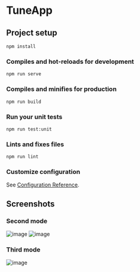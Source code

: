 # TuneApp

## Project setup
```
npm install
```

### Compiles and hot-reloads for development
```
npm run serve
```

### Compiles and minifies for production
```
npm run build
```

### Run your unit tests
```
npm run test:unit
```

### Lints and fixes files
```
npm run lint
```

### Customize configuration
See [Configuration Reference](https://cli.vuejs.org/config/).

## Screenshots
### Second mode
![image](https://user-images.githubusercontent.com/63660411/228206681-ad98705a-bb55-4dd0-bde1-83b54e3998fd.png)
![image](https://user-images.githubusercontent.com/63660411/228206956-fccb61a5-dd96-4f44-9ddc-5772ad273b05.png)
### Third mode
![image](https://user-images.githubusercontent.com/63660411/228206454-572625d4-5bad-4528-9284-fb6d6a2f85ab.png)
